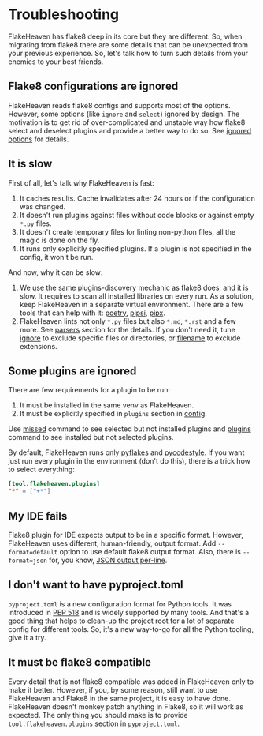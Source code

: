# Troubleshooting

FlakeHeaven has flake8 deep in its core but they are different. So, when migrating from flake8 there are some details that can be unexpected from your previous experience. So, let's talk how to turn such details from your enemies to your best friends.

## Flake8 configurations are ignored

FlakeHeaven reads flake8 configs and supports most of the options. However, some options (like `ignore` and `select`) ignored by design. The motivation is to get rid of over-complicated and unstable way how flake8 select and deselect plugins and provide a better way to do so. See [ignored options](https://github.com/flakeheaven/flakeheaven/blob/main/docs/config.md#ignored-options) for details.

## It is slow

First of all, let's talk why FlakeHeaven is fast:

1. It caches results. Cache invalidates after 24 hours or if the configuration was changed.
1. It doesn't run plugins against files without code blocks or against empty `*.py` files.
1. It doesn't create temporary files for linting non-python files, all the magic is done on the fly.
1. It runs only explicitly specified plugins. If a plugin is not specified in the config, it won't be run.

And now, why it can be slow:

1. We use the same plugins-discovery mechanic as flake8 does, and it is slow. It requires to scan all installed libraries on every run. As a solution, keep FlakeHeaven in a separate virtual environment. There are a few tools that can help with it: [poetry](https://python-poetry.org/docs/master/basic-usage/#using-your-virtual-environment), [pipsi](https://github.com/mitsuhiko/pipsi), [pipx](https://github.com/pipxproject/pipx).
1. FlakeHeaven lints not only `*.py` files but also `*.md`, `*.rst` and a few more. See [parsers](./parsers) section for the details. If you don't need it, tune [ignore](https://flake8.pycqa.org/en/latest/user/options.html#cmdoption-flake8-ignore) to exclude specific files or directories, or [filename](https://flake8.pycqa.org/en/latest/user/options.html#cmdoption-flake8-filename) to exclude extensions.

## Some plugins are ignored

There are few requirements for a plugin to be run:

1. It must be installed in the same venv as FlakeHeaven.
1. It must be explicitly specified in `plugins` section in [config](config).

Use [missed](commands/missed) command to see selected but not installed plugins and [plugins](commands/plugins) command to see installed but not selected plugins.

By default, FlakeHeaven runs only [pyflakes](https://github.com/PyCQA/pyflakes) and [pycodestyle](https://github.com/PyCQA/pycodestyle). If you want just run every plugin in the environment (don't do this), there is a trick how to select everything:

```toml
[tool.flakeheaven.plugins]
"*" = ["+*"]
```

## My IDE fails

Flake8 plugin for IDE expects output to be in a specific format. However, FlakeHeaven uses different, human-friendly, output format. Add `--format=default` option to use default flake8 output format. Also, there is `--format=json` for, you know, [JSON output per-line](http://ndjson.org/).

## I don't want to have pyproject.toml

`pyproject.toml` is a new configuration format for Python tools. It was introduced in [PEP 518](https://www.python.org/dev/peps/pep-0518/) and is widely supported by many tools. And that's a good thing that helps to clean-up the project root for a lot of separate config for different tools. So, it's a new way-to-go for all the Python tooling, give it a try.

## It must be flake8 compatible

Every detail that is not flake8 compatible was added in FlakeHeaven only to make it better. However, if you, by some reason, still want to use FlakeHeaven and Flake8 in the same project, it is easy to have done. FlakeHeaven doesn't monkey patch anything in Flake8, so it will work as expected. The only thing you should make is to provide `tool.flakeheaven.plugins` section in `pyproject.toml`.
